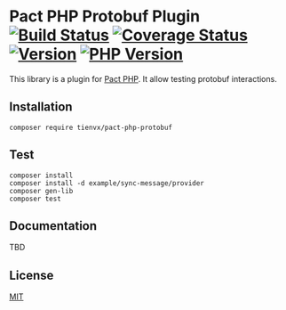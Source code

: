 # Pact PHP Protobuf Plugin [![Build Status][actions_badge]][actions_link] [![Coverage Status][coveralls_badge]][coveralls_link] [![Version][version-image]][version-url] [![PHP Version][php-version-image]][php-version-url]

This library is a plugin for [Pact PHP][pact-php].
It allow testing protobuf interactions.

## Installation

```shell
composer require tienvx/pact-php-protobuf
```

## Test

```shell
composer install
composer install -d example/sync-message/provider
composer gen-lib
composer test
```

## Documentation

TBD

## License

[MIT](https://github.com/tienvx/pact-php-protobuf/blob/main/LICENSE)

[actions_badge]: https://github.com/tienvx/pact-php-protobuf/workflows/main/badge.svg
[actions_link]: https://github.com/tienvx/pact-php-protobuf/actions

[coveralls_badge]: https://coveralls.io/repos/tienvx/pact-php-protobuf/badge.svg?branch=main&service=github
[coveralls_link]: https://coveralls.io/github/tienvx/pact-php-protobuf?branch=main

[version-url]: https://packagist.org/packages/tienvx/pact-php-protobuf
[version-image]: http://img.shields.io/packagist/v/tienvx/pact-php-protobuf.svg?style=flat

[php-version-url]: https://packagist.org/packages/tienvx/pact-php-protobuf
[php-version-image]: http://img.shields.io/badge/php-8.0.0+-ff69b4.svg

[pact-php]: https://github.com/pact-foundation/pact-php
